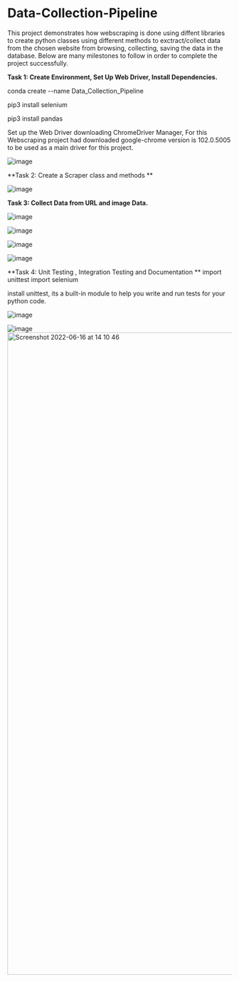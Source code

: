 # Data-Collection-Pipeline
This project demonstrates how webscraping is done using diffent libraries to create python classes using different methods to exctract/collect data from the chosen website from browsing, collecting, saving the data in the database. Below are many milestones to follow in order to complete the project successfully. 

**Task 1: Create Environment, Set Up Web Driver, Install Dependencies.**

conda create --name Data_Collection_Pipeline

pip3 install selenium

pip3 install pandas

Set up the Web Driver downloading ChromeDriver Manager,
For this Webscraping project had downloaded google-chrome version is 102.0.5005 to be used as a main driver for this project.

![image](https://user-images.githubusercontent.com/98617552/173931325-7d3fde90-b44c-4674-a157-e5fd127f2db4.png)

**Task 2: Create a Scraper class and methods **

![image](https://user-images.githubusercontent.com/98617552/174075463-f8f89ee8-73b8-45a5-b45b-76bcc2d26435.png)



**Task 3: Collect Data from URL and image Data.**

![image](https://user-images.githubusercontent.com/98617552/174076235-068a3cee-0212-41d6-a51b-9395ca088bff.png)


![image](https://user-images.githubusercontent.com/98617552/174076697-94b8e455-9cb9-4c62-9c74-6b78fba37d2e.png)



![image](https://user-images.githubusercontent.com/98617552/174077170-6ee5efaa-12b5-4b78-af28-6166e3be479b.png)


![image](https://user-images.githubusercontent.com/98617552/174819561-92d78138-35ef-412a-8281-00f63ab14367.png)


**Task 4: Unit Testing , Integration Testing and Documentation **
import unittest
import selenium

install unittest, its a built-in module to help you write and run tests for your python code.

![image](https://user-images.githubusercontent.com/98617552/174456955-66d72f0f-023d-44cc-b1ce-61549ea4277c.png)



![image](https://user-images.githubusercontent.com/98617552/174492879-b17a1da1-4b9b-4f90-8106-1146b7320a1c.png)
<img width="1440" alt="Screenshot 2022-06-16 at 14 10 46" src="https://user-images.githubusercontent.com/98617552/175144748-9de56c9d-abf6-4c33-881b-190ed4dd60fd.png">

